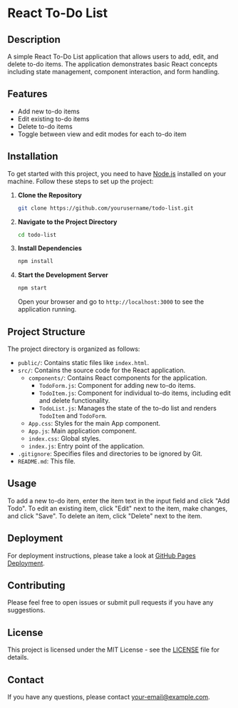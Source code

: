 # React To-Do List

## Description

A simple React To-Do List application that allows users to add, edit, and delete to-do items. The application demonstrates basic React concepts including state management, component interaction, and form handling.

## Features

- Add new to-do items
- Edit existing to-do items
- Delete to-do items
- Toggle between view and edit modes for each to-do item

## Installation

To get started with this project, you need to have [Node.js](https://nodejs.org/) installed on your machine. Follow these steps to set up the project:

1. **Clone the Repository**

   ```bash
   git clone https://github.com/yourusername/todo-list.git
   ```

2. **Navigate to the Project Directory**

   ```bash
   cd todo-list
   ```

3. **Install Dependencies**

   ```bash
   npm install
   ```

4. **Start the Development Server**

   ```bash
   npm start
   ```

   Open your browser and go to `http://localhost:3000` to see the application running.

## Project Structure

The project directory is organized as follows:

- `public/`: Contains static files like `index.html`.
- `src/`: Contains the source code for the React application.
  - `components/`: Contains React components for the application.
    - `TodoForm.js`: Component for adding new to-do items.
    - `TodoItem.js`: Component for individual to-do items, including edit and delete functionality.
    - `TodoList.js`: Manages the state of the to-do list and renders `TodoItem` and `TodoForm`.
  - `App.css`: Styles for the main App component.
  - `App.js`: Main application component.
  - `index.css`: Global styles.
  - `index.js`: Entry point of the application.
- `.gitignore`: Specifies files and directories to be ignored by Git.
- `README.md`: This file.

## Usage

To add a new to-do item, enter the item text in the input field and click "Add Todo". To edit an existing item, click "Edit" next to the item, make changes, and click "Save". To delete an item, click "Delete" next to the item.

## Deployment

For deployment instructions, please take a look at [GitHub Pages Deployment](https://create-react-app.dev/docs/deployment/#github-pages).

## Contributing

Please feel free to open issues or submit pull requests if you have any suggestions.

## License

This project is licensed under the MIT License - see the [LICENSE](LICENSE) file for details.

## Contact

If you have any questions, please contact [your-email@example.com](mailto:your-email@example.com).
